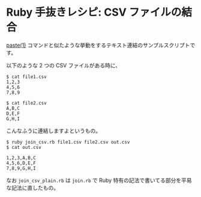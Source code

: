 # Ruby 手抜きレシピ: CSV ファイルの結合

[paste(1)](http://linuxjm.sourceforge.jp/html/gnumaniak/man1/paste.1.html) コマンドと似たような挙動をするテキスト連結のサンプルスクリプトです。

以下のような 2 つの CSV ファイルがある時に、

    $ cat file1.csv
    1,2,3
    4,5,6
    7,8,9
    
    $ cat file2.csv
    A,B,C
    D,E,F
    G,H,I

こんなふうに連結しますよというもの。

    $ ruby join_csv.rb file1.csv file2.csv out.csv
    $ cat out.csv
    
    1,2,3,A,B,C
    4,5,6,D,E,F
    7,8,9,G,H,I

なお `join_csv_plain.rb` は `join.rb` で Ruby 特有の記法で書いてる部分を平易な記法に直したもの。
